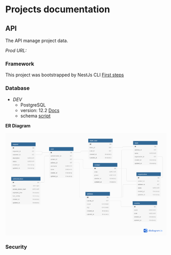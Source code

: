 # Projects documentation

## API

The API manage project data.

_Prod URL:_

### Framework

This project was bootstrapped by NestJs CLI [First steps](https://docs.nestjs.com/first-steps)

### Database

- _DEV_
  - PostgreSQL
  - version: 12.2 [Docs](https://www.postgresql.org/docs/current/index.html)
  - schema [script](./database/reach4help_db.sql)

**ER Diagram**

![alt text](./database/reach4help_db.png 'Database ER diagram')

### Security
